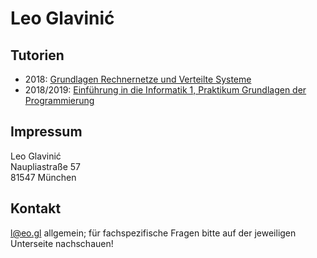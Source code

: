 # Leo Glavinić

## Tutorien

* 2018: [Grundlagen Rechnernetze und Verteilte Systeme](/netze)
* 2018/2019: [Einführung in die Informatik 1, Praktikum Grundlagen der Programmierung](/propra)

## Impressum

Leo Glavinić  
Naupliastraße 57  
81547 München

## Kontakt

[l@eo.gl](mailto:l@eo.gl) allgemein; für fachspezifische Fragen bitte auf der jeweiligen Unterseite nachschauen!
